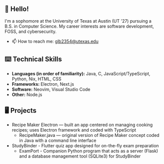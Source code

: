 ## 👋 Hello! 

I'm a sophomore at the University of Texas at Austin (UT '27) pursuing a B.S. in Computer Science. My career interests are software development, FOSS, and cybersecurity.
- 📫 How to reach me: glb2354@utexas.edu 

## ⌨️ Technical Skills 
- **Languages (in order of familiarity):** Java, C, JavaScript/TypeScript, Python, Nix, HTML, CSS
- **Frameworks:** Electron, Next.js
- **Software:** Neovim, Visual Studio Code
- **Other:** Node.js

## 🖥 Projects 
- Recipe Maker Electron — built an app centered on managing cooking recipes; uses Electron framework and coded with TypeScript
  - RecipeMaker.java — original version of Recipe Maker concept coded in Java with a command line interface
- StudyBinder - Flutter quiz app designed for on-the-fly exam preparation
  - ExamPort -  Companion Python program that acts as a server (Flask) and a database management tool (SQLite3) for StudyBinder
 
